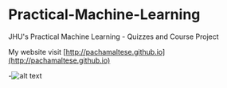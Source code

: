 # Practical-Machine-Learning
JHU's Practical Machine Learning - Quizzes and Course Project

My website visit [http://pachamaltese.github.io](http://pachamaltese.github.io)

-![alt text](http://mirrors.creativecommons.org/presskit/buttons/88x31/png/by-nc-sa.png "Under Creative Commons license")
